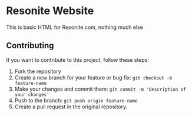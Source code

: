 ﻿# Resonite Website
This is basic HTML for Resonite.com, nothing much else

## Contributing

If you want to contribute to this project, follow these steps:

1. Fork the repository
2. Create a new branch for your feature or bug fix: `git checkout -b feature-name`
3. Make your changes and commit them: `git commit -m 'Description of your changes'`
4. Push to the branch: `git push origin feature-name`
5. Create a pull request in the original repository.
